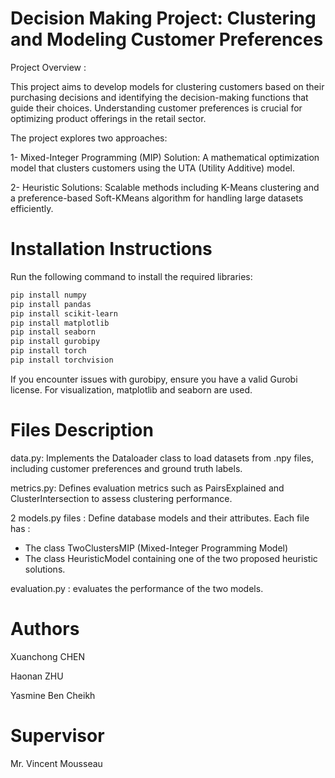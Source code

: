 # Decision Making Project: Clustering and Modeling Customer Preferences

Project Overview :

This project aims to develop models for clustering customers based on their purchasing decisions and identifying the decision-making functions that guide their choices. Understanding customer preferences is crucial for optimizing product offerings in the retail sector. 

The project explores two approaches:

1- Mixed-Integer Programming (MIP) Solution: A mathematical optimization model that clusters customers using the UTA (Utility Additive) model.

2- Heuristic Solutions: Scalable methods including K-Means clustering and a preference-based Soft-KMeans algorithm for handling large datasets efficiently.

# Installation Instructions
Run the following command to install the required libraries:
```Bash
pip install numpy
pip install pandas
pip install scikit-learn
pip install matplotlib
pip install seaborn
pip install gurobipy
pip install torch
pip install torchvision
```

If you encounter issues with gurobipy, ensure you have a valid Gurobi license.
For visualization, matplotlib and seaborn are used.

# Files Description

data.py: Implements the Dataloader class to load datasets from .npy files, including customer preferences and ground truth labels.

metrics.py: Defines evaluation metrics such as PairsExplained and ClusterIntersection to assess clustering performance.

2 models.py files : Define database models and their attributes. 
Each file has :
- The class TwoClustersMIP (Mixed-Integer Programming Model)
- The class HeuristicModel containing one of the two proposed heuristic solutions.


evaluation.py : evaluates the performance of the two models.

# Authors

Xuanchong CHEN

Haonan ZHU

Yasmine Ben Cheikh

# Supervisor

Mr. Vincent Mousseau

